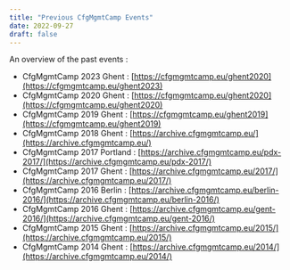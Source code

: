 ```yaml
---
title: "Previous CfgMgmtCamp Events"
date: 2022-09-27
draft: false
---
```


An overview of the past events :

- CfgMgmtCamp 2023 Ghent : [https://cfgmgmtcamp.eu/ghent2020](https://cfgmgmtcamp.eu/ghent2023)
- CfgMgmtCamp 2020 Ghent : [https://cfgmgmtcamp.eu/ghent2020](https://cfgmgmtcamp.eu/ghent2020)
- CfgMgmtCamp 2019 Ghent : [https://cfgmgmtcamp.eu/ghent2019](https://cfgmgmtcamp.eu/ghent2019)
- CfgMgmtCamp 2018 Ghent : [https://archive.cfgmgmtcamp.eu/](https://archive.cfgmgmtcamp.eu/)
- CfgMgmtCamp 2017 Portland : [https://archive.cfgmgmtcamp.eu/pdx-2017/](https://archive.cfgmgmtcamp.eu/pdx-2017/)
- CfgMgmtCamp 2017 Ghent : [https://archive.cfgmgmtcamp.eu/2017/](https://archive.cfgmgmtcamp.eu/2017/)
- CfgMgmtCamp 2016 Berlin : [https://archive.cfgmgmtcamp.eu/berlin-2016/](https://archive.cfgmgmtcamp.eu/berlin-2016/)
- CfgMgmtCamp 2016 Ghent : [https://archive.cfgmgmtcamp.eu/gent-2016/](https://archive.cfgmgmtcamp.eu/gent-2016/)
- CfgMgmtCamp 2015 Ghent : [https://archive.cfgmgmtcamp.eu/2015/](https://archive.cfgmgmtcamp.eu/2015/)
- CfgMgmtCamp 2014 Ghent : [https://archive.cfgmgmtcamp.eu/2014/](https://archive.cfgmgmtcamp.eu/2014/)

